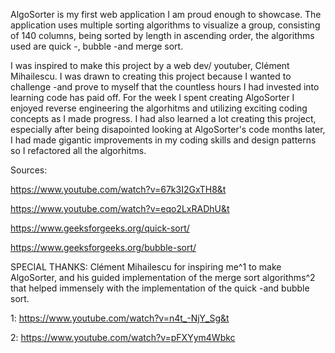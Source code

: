 AlgoSorter is my first web application I am proud enough to showcase. The application uses multiple sorting algorithms to visualize a group, consisting of 140 columns, being sorted by length in ascending order, the algorithms used are quick -, bubble -and merge sort.

I was inspired to make this project by a web dev/ youtuber, Clément Mihailescu. I was drawn to creating this project because I wanted to challenge -and prove to myself that the countless hours I had invested into learning code has paid off. For the week I spent creating AlgoSorter I enjoyed reverse engineering the algorhitms and utilizing exciting coding concepts as I made progress. I had also learned a lot creating this project, especially after being disapointed looking at AlgoSorter's code months later, I had made gigantic improvements in my coding skills and design patterns so I refactored all the algorhitms.

Sources:

https://www.youtube.com/watch?v=67k3I2GxTH8&t

https://www.youtube.com/watch?v=eqo2LxRADhU&t

https://www.geeksforgeeks.org/quick-sort/

https://www.geeksforgeeks.org/bubble-sort/

SPECIAL THANKS: 
Clément Mihailescu for inspiring me^1 to make AlgoSorter, and his guided implementation of the merge sort algorithms^2 that helped immensely with the 
implementation of the quick -and bubble sort.      

1: https://www.youtube.com/watch?v=n4t_-NjY_Sg&t

2: https://www.youtube.com/watch?v=pFXYym4Wbkc


